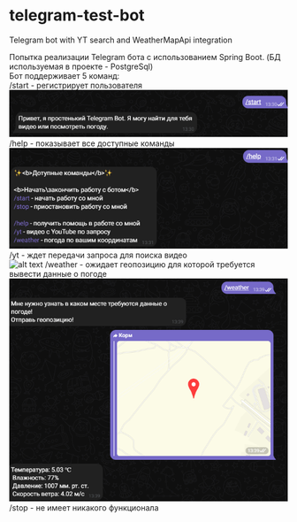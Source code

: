 # telegram-test-bot
Telegram bot with YT search and WeatherMapApi integration

Попытка реализации Telegram бота с использованием Spring Boot. (БД используемая в проекте - PostgreSql)
<br>
Бот поддерживает 5 команд:<br>
/start - регистрирует пользователя<br>
![alt text](https://github.com/KeillsIDP/telegram-test-bot/blob/main/gitimg/bot_start.png?raw=true)
/help - показывает все доступные команды<br>
![alt text](https://github.com/KeillsIDP/telegram-test-bot/blob/main/gitimg/bot_help.png?raw=true)
/yt - ждет передачи запроса для поиска видео<br>
![alt text](https://github.com/KeillsIDP/telegram-test-bot/blob/main/gitimg/bot_youtube.png?raw=true)
/weather - ожидает геопозицию для которой требуется вывести данные о погоде<br>
![alt text](https://github.com/KeillsIDP/telegram-test-bot/blob/main/gitimg/bot_weather.png?raw=true)
/stop - не имеет никакого функционала<br>
